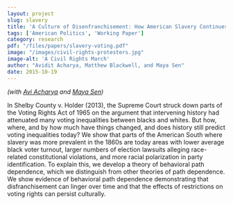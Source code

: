 ```yaml
---
layout: project
slug: slavery
title: 'A Culture of Disenfranchisement: How American Slavery Continues to Affect Voting Behavior'
tags: ['American Politics', 'Working Paper'] 
category: research
pdf: "/files/papers/slavery-voting.pdf"
image: "/images/civil-rights-protesters.jpg"
image-alt: 'A Civil Rights March'
author: "Avidit Acharya, Matthew Blackwell, and Maya Sen"
date: 2015-10-19
---
```


*(with [Avi Acharya][] and [Maya Sen][])*

In Shelby County v. Holder (2013), the Supreme Court struck down parts of the Voting Rights Act of 1965 on the argument that  intervening history had attenuated many voting inequalities between blacks and whites. But how, where, and by how much have things changed, and does history still predict voting inequalities today? We show that parts of the American South where slavery was more prevalent in the 1860s are today areas with lower average black voter turnout, larger numbers of election lawsuits alleging race-related constitutional violations, and more racial polarization in party identification. To explain this, we develop a theory of behavioral path dependence, which we distinguish from other theories of path dependence. We show evidence of behavioral path dependence demonstrating that disfranchisement can linger over time and that the effects of restrictions on voting rights can persist culturally. 

[sens]:  http://www.mattblackwell.org/files/papers/slavery-voting.pdf
[Avi Acharya]: http://stanford.edu/~avidit/
[Maya Sen]: https://scholar.harvard.edu/msen
